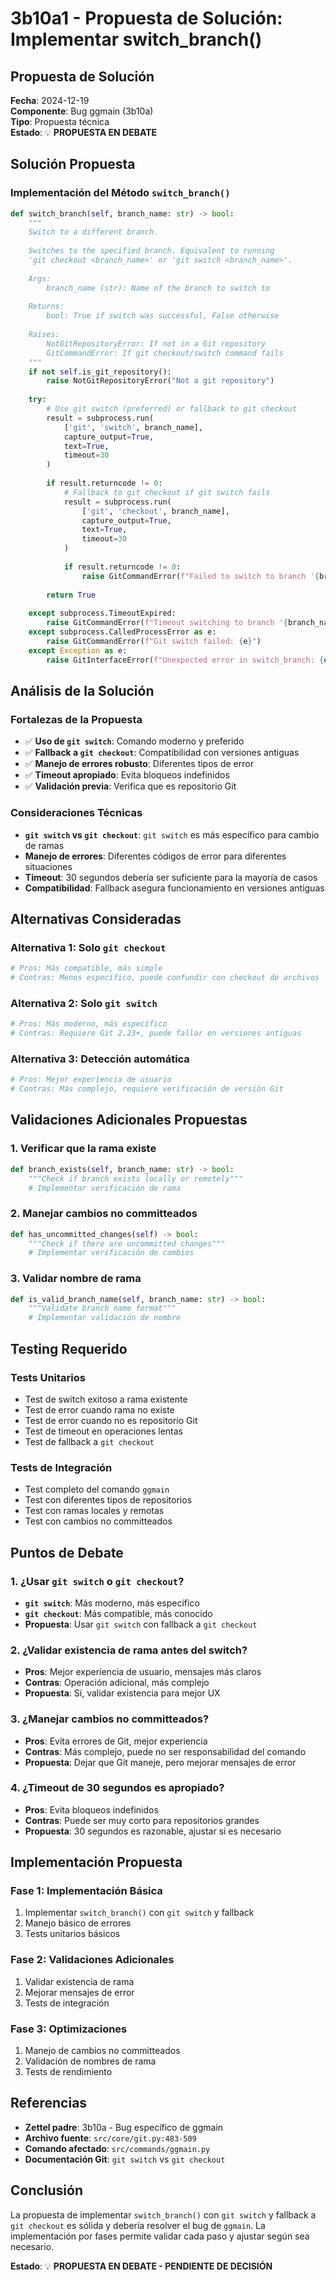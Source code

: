 # 3b10a1 - Propuesta de Solución: Implementar switch_branch()

## Propuesta de Solución

**Fecha**: 2024-12-19  
**Componente**: Bug ggmain (3b10a)  
**Tipo**: Propuesta técnica  
**Estado**: 💡 **PROPUESTA EN DEBATE**

## Solución Propuesta

### **Implementación del Método `switch_branch()`**
```python
def switch_branch(self, branch_name: str) -> bool:
    """
    Switch to a different branch.
    
    Switches to the specified branch. Equivalent to running
    'git checkout <branch_name>' or 'git switch <branch_name>'.
    
    Args:
        branch_name (str): Name of the branch to switch to
        
    Returns:
        bool: True if switch was successful, False otherwise
        
    Raises:
        NotGitRepositoryError: If not in a Git repository
        GitCommandError: If git checkout/switch command fails
    """
    if not self.is_git_repository():
        raise NotGitRepositoryError("Not a git repository")
    
    try:
        # Use git switch (preferred) or fallback to git checkout
        result = subprocess.run(
            ['git', 'switch', branch_name],
            capture_output=True,
            text=True,
            timeout=30
        )
        
        if result.returncode != 0:
            # Fallback to git checkout if git switch fails
            result = subprocess.run(
                ['git', 'checkout', branch_name],
                capture_output=True,
                text=True,
                timeout=30
            )
            
            if result.returncode != 0:
                raise GitCommandError(f"Failed to switch to branch '{branch_name}': {result.stderr}")
        
        return True
        
    except subprocess.TimeoutExpired:
        raise GitCommandError(f"Timeout switching to branch '{branch_name}'")
    except subprocess.CalledProcessError as e:
        raise GitCommandError(f"Git switch failed: {e}")
    except Exception as e:
        raise GitInterfaceError(f"Unexpected error in switch_branch: {e}")
```

## Análisis de la Solución

### **Fortalezas de la Propuesta**
- ✅ **Uso de `git switch`**: Comando moderno y preferido
- ✅ **Fallback a `git checkout`**: Compatibilidad con versiones antiguas
- ✅ **Manejo de errores robusto**: Diferentes tipos de error
- ✅ **Timeout apropiado**: Evita bloqueos indefinidos
- ✅ **Validación previa**: Verifica que es repositorio Git

### **Consideraciones Técnicas**
- **`git switch` vs `git checkout`**: `git switch` es más específico para cambio de ramas
- **Manejo de errores**: Diferentes códigos de error para diferentes situaciones
- **Timeout**: 30 segundos debería ser suficiente para la mayoría de casos
- **Compatibilidad**: Fallback asegura funcionamiento en versiones antiguas

## Alternativas Consideradas

### **Alternativa 1: Solo `git checkout`**
```python
# Pros: Más compatible, más simple
# Contras: Menos específico, puede confundir con checkout de archivos
```

### **Alternativa 2: Solo `git switch`**
```python
# Pros: Más moderno, más específico
# Contras: Requiere Git 2.23+, puede fallar en versiones antiguas
```

### **Alternativa 3: Detección automática**
```python
# Pros: Mejor experiencia de usuario
# Contras: Más complejo, requiere verificación de versión Git
```

## Validaciones Adicionales Propuestas

### **1. Verificar que la rama existe**
```python
def branch_exists(self, branch_name: str) -> bool:
    """Check if branch exists locally or remotely"""
    # Implementar verificación de rama
```

### **2. Manejar cambios no committeados**
```python
def has_uncommitted_changes(self) -> bool:
    """Check if there are uncommitted changes"""
    # Implementar verificación de cambios
```

### **3. Validar nombre de rama**
```python
def is_valid_branch_name(self, branch_name: str) -> bool:
    """Validate branch name format"""
    # Implementar validación de nombre
```

## Testing Requerido

### **Tests Unitarios**
- Test de switch exitoso a rama existente
- Test de error cuando rama no existe
- Test de error cuando no es repositorio Git
- Test de timeout en operaciones lentas
- Test de fallback a `git checkout`

### **Tests de Integración**
- Test completo del comando `ggmain`
- Test con diferentes tipos de repositorios
- Test con ramas locales y remotas
- Test con cambios no committeados

## Puntos de Debate

### **1. ¿Usar `git switch` o `git checkout`?**
- **`git switch`**: Más moderno, más específico
- **`git checkout`**: Más compatible, más conocido
- **Propuesta**: Usar `git switch` con fallback a `git checkout`

### **2. ¿Validar existencia de rama antes del switch?**
- **Pros**: Mejor experiencia de usuario, mensajes más claros
- **Contras**: Operación adicional, más complejo
- **Propuesta**: Sí, validar existencia para mejor UX

### **3. ¿Manejar cambios no committeados?**
- **Pros**: Evita errores de Git, mejor experiencia
- **Contras**: Más complejo, puede no ser responsabilidad del comando
- **Propuesta**: Dejar que Git maneje, pero mejorar mensajes de error

### **4. ¿Timeout de 30 segundos es apropiado?**
- **Pros**: Evita bloqueos indefinidos
- **Contras**: Puede ser muy corto para repositorios grandes
- **Propuesta**: 30 segundos es razonable, ajustar si es necesario

## Implementación Propuesta

### **Fase 1: Implementación Básica**
1. Implementar `switch_branch()` con `git switch` y fallback
2. Manejo básico de errores
3. Tests unitarios básicos

### **Fase 2: Validaciones Adicionales**
1. Validar existencia de rama
2. Mejorar mensajes de error
3. Tests de integración

### **Fase 3: Optimizaciones**
1. Manejo de cambios no committeados
2. Validación de nombres de rama
3. Tests de rendimiento

## Referencias

- **Zettel padre**: 3b10a - Bug específico de ggmain
- **Archivo fuente**: `src/core/git.py:483-509`
- **Comando afectado**: `src/commands/ggmain.py`
- **Documentación Git**: `git switch` vs `git checkout`

## Conclusión

La propuesta de implementar `switch_branch()` con `git switch` y fallback a `git checkout` es sólida y debería resolver el bug de `ggmain`. La implementación por fases permite validar cada paso y ajustar según sea necesario.

**Estado**: 💡 **PROPUESTA EN DEBATE - PENDIENTE DE DECISIÓN**
